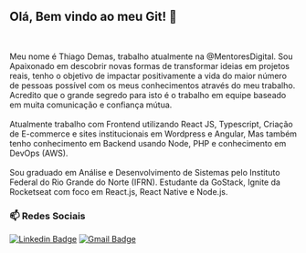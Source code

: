<h2 >
    Olá, Bem vindo ao meu Git! 👋 
</h2>
<br>

<p>
    Meu nome é Thiago Demas, trabalho atualmente na @MentoresDigital. Sou Apaixonado em descobrir novas formas de transformar ideias em projetos reais, tenho o objetivo de impactar positivamente a vida do maior número de pessoas possível com os meus conhecimentos através do meu trabalho. Acredito que o grande segredo para isto é o trabalho em equipe baseado em muita comunicação e confiança mútua.
<br/></br>
Atualmente trabalho com Frontend utilizando React JS, Typescript, Criação de E-commerce e sites institucionais em Wordpress e Angular, Mas também tenho conhecimento em Backend usando Node, PHP e conhecimento em DevOps (AWS).
<br/></br>
Sou graduado em Análise e Desenvolvimento de Sistemas pelo Instituto Federal do Rio Grande do Norte (IFRN). Estudante da GoStack, Ignite da Rocketseat com foco em React.js, React Native e Node.js.
 </p>
<h3> 📫 Redes Sociais</h3>

[![Linkedin Badge](https://img.shields.io/badge/-LinkedIn-blue?style=flat-square&logo=Linkedin&logoColor=white&link=https://www.linkedin.com/in/hiuryoliveira/)](https://www.linkedin.com/in/thiagodemas/)
[![Gmail Badge](https://img.shields.io/badge/-Gmail-c14438?style=flat-square&logo=Gmail&logoColor=white&link=mailto:hiuryo1996@gmail.com)](mailto:thiago.demas7@gmail.com)



